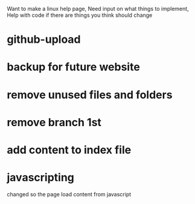 Want to make a linux help page,
Need input on what things to implement,
Help with code if there are things you think should change


# github-upload
# backup for future website
# remove unused files and folders
# remove branch 1st
# add content to index file
# javascripting
changed so the page load content from javascript